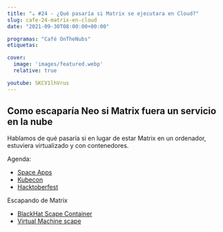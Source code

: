 ```yaml
---
title: "☕️ #24 - ¿Qué pasaría si Matrix se ejecutara en Cloud?"
slug: cafe-24-matrix-en-cloud
date: "2021-09-30T08:00:00+00:00"

programas: "Café OnTheNubs"
etiquetas:

cover:
  image: 'images/featured.webp'
  relative: true

youtube: SKCV1lhVrus
---
```


## Como escaparía Neo si Matrix fuera un servicio en la nube
Hablamos de qué pasaría si en lugar de estar Matrix en un ordenador, estuviera virtualizado y con contenedores.

Agenda:
- [Space Apps](https://spaceappszgz.github.io/)
- [Kubecon](https://events.linuxfoundation.org/kubecon-cloudnativecon-europe/)
- [Hacktoberfest](https://hacktoberfest.digitalocean.com/)

Escapando de Matrix
- [BlackHat Scape Container](https://www.youtube.com/watch?v=jFlqVe11eeM)
- [Virtual Machine scape](https://en.wikipedia.org/wiki/Virtual_machine_escape)
